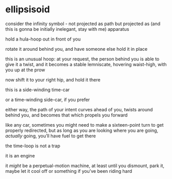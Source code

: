 # ellipsisoid

consider the infinity symbol - not projected as path but projected as (and this is gonna be initially inelegant, stay with me) apparatus

hold a hula-hoop out in front of you

rotate it around behind you, and have someone else hold it in place

this is an unusual hoop: at your request, the person behind you is able to give it a twist, and it becomes a stable lemniscate, hovering waist-high, with you up at the prow

now shift it to your right hip, and hold it there

this is a side-winding time-car

or a time-winding side-car, if you prefer

either way, the path of your intent curves ahead of you, twists around behind you, and becomes that which propels you forward

like any car, sometimes you might need to make a sixteen-point turn to get properly redirected, but as long as you are looking where you are going, _actually_ going, you’ll have fuel to get there

the time-loop is not a trap

it is an engine

it _might_ be a perpetual-motion machine, at least until you dismount, park it, maybe let it cool off or something if you’ve been riding hard
